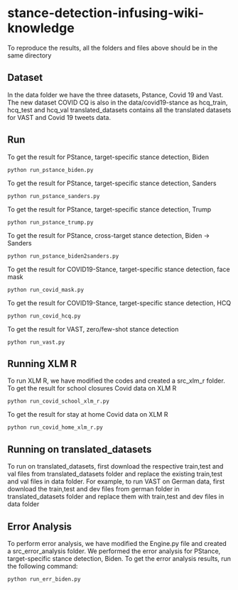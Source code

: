 # stance-detection-infusing-wiki-knowledge
To reproduce the results, all the folders and files above should be in the same directory
## Dataset
In the data folder we have the three datasets, Pstance, Covid 19 and Vast.
The new dataset COVID CQ is also in the data/covid19-stance as hcq_train, hcq_test and hcq_val
translated_datasets contains all the translated datasets for VAST and Covid 19 tweets data.

## Run
To get the result for PStance, target-specific stance detection, Biden
```angular2html
python run_pstance_biden.py
```
To get the result for PStance, target-specific stance detection, Sanders
```angular2html
python run_pstance_sanders.py
```
To get the result for PStance, target-specific stance detection, Trump
```angular2html
python run_pstance_trump.py
```

To get the result for PStance, cross-target stance detection, Biden $\rightarrow$ Sanders
```angular2html
python run_pstance_biden2sanders.py
```
To get the result for COVID19-Stance, target-specific stance detection, face mask
```angular2html
python run_covid_mask.py
```
To get the result for COVID19-Stance, target-specific stance detection, HCQ
```angular2html
python run_covid_hcq.py
```
To get the result for VAST, zero/few-shot stance detection
```angular2html
python run_vast.py
```
## Running XLM R
To run XLM R, we have modified the codes and created a src_xlm_r folder.
To get the result for school closures Covid data on XLM R
```angular2html
python run_covid_school_xlm_r.py
```
To get the result for stay at home Covid data on XLM R
```angular2html
python run_covid_home_xlm_r.py
```
## Running on translated_datasets
To run on translated_datasets, first download the respective train,test and val files from translated_datasets folder and replace the existing train,test and val files in data folder.
For example, to run VAST on German data, first download the train,test and dev files from german folder in translated_datasets folder and replace them with train,test and dev files in data folder
## Error Analysis
To perform error analysis, we have modified the Engine.py file and created a src_error_analysis folder. We performed the error analysis for PStance, target-specific stance detection, Biden. To get the error analysis results, run the following command:
```angular2html
python run_err_biden.py
```

